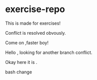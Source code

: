 # exercise-repo
This is made for exercises!

Conflict is resolved obvously.

Come on ,faster boy!

Hello , looking for another branch conflict.

Okay here it is .


bash change

